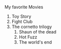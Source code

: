 My favorite Movies
1. Toy Story
2. Fight Club
3. The cornetto trilogy
   1. Shaun of the dead
   2. Hot Fuzz
   3. The world's end